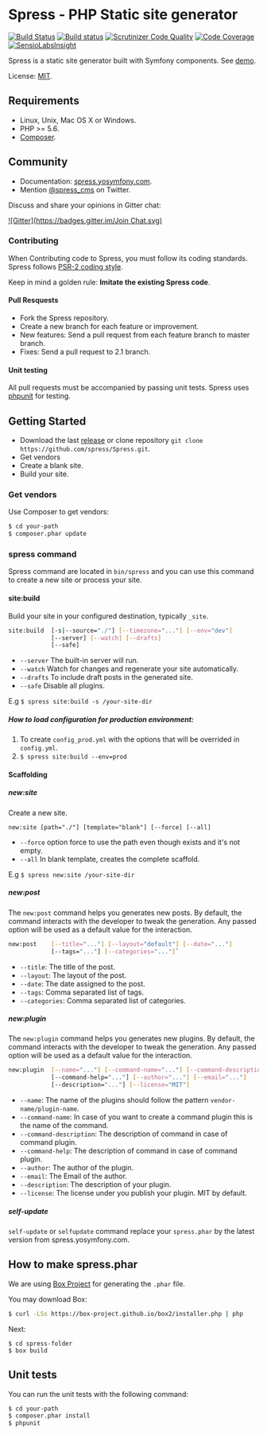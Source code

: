 Spress - PHP Static site generator
==============================
[![Build Status](https://travis-ci.org/spress/Spress.svg?branch=master)](https://travis-ci.org/spress/Spress)
[![Build status](https://ci.appveyor.com/api/projects/status/mjsjdgauj7ks3ogn/branch/master?svg=true)](https://ci.appveyor.com/project/yosymfony/spress/branch/master)
[![Scrutinizer Code Quality](https://scrutinizer-ci.com/g/spress/Spress/badges/quality-score.png?b=master)](https://scrutinizer-ci.com/g/spress/Spress/?branch=master)
[![Code Coverage](https://scrutinizer-ci.com/g/spress/Spress/badges/coverage.png?b=master)](https://scrutinizer-ci.com/g/spress/Spress/?branch=master)
[![SensioLabsInsight](https://insight.sensiolabs.com/projects/1ea79d8e-894d-4cf5-8f64-c941376b3f77/mini.png)](https://insight.sensiolabs.com/projects/1ea79d8e-894d-4cf5-8f64-c941376b3f77)

Spress is a static site generator built with Symfony components. See [demo](http://yosymfony.github.io/Spress-example/).

License: [MIT](https://github.com/spress/Spress/blob/master/LICENSE).

Requirements
------------

* Linux, Unix, Mac OS X or Windows.
* PHP >= 5.6.
* [Composer](http://getcomposer.org/).

Community
---------

* Documentation: [spress.yosymfony.com](http://spress.yosymfony.com/docs/).
* Mention [@spress_cms](https://twitter.com/spress_cms) on Twitter.

Discuss and share your opinions in Gitter chat:

[![Gitter](https://badges.gitter.im/Join Chat.svg)](https://gitter.im/spress/Spress?utm_source=badge&utm_medium=badge&utm_campaign=pr-badge)

### Contributing

When Contributing code to Spress, you must follow its coding standards. Spress follows
[PSR-2 coding style](http://www.php-fig.org/psr/psr-2/).

Keep in mind a golden rule: **Imitate the existing Spress code**.

#### Pull Resquests
* Fork the Spress repository.
* Create a new branch for each feature or improvement.
* New features: Send a pull request from each feature branch to master branch.
* Fixes: Send a pull request to 2.1 branch.

#### Unit testing

All pull requests must be accompanied by passing unit tests. Spress uses [phpunit](http://phpunit.de/) for testing.

Getting Started
---------------

* Download the last [release](https://github.com/spress/Spress/releases) or clone repository `git clone https://github.com/spress/Spress.git`.
* Get vendors
* Create a blank site.
* Build your site.

### Get vendors

Use Composer to get vendors:

```bash
$ cd your-path
$ composer.phar update
```

### spress command

Spress command are located in `bin/spress` and you can use this command to create a new site or process your
site.

#### site:build

Build your site in your configured destination, typically `_site`.

```bash
site:build 	[-s|--source="./"] [--timezone="..."] [--env="dev"]
			[--server] [--watch] [--drafts]
			[--safe]
```

* `--server` The built-in server will run.
* `--watch` Watch for changes and regenerate your site automatically.
* `--drafts` To include draft posts in the generated site.
* `--safe` Disable all plugins.

E.g `$ spress site:build -s /your-site-dir`

##### How to load configuration for production environment:

1. To create `config_prod.yml` with the options that will be overrided in `config.yml`.
2. `$ spress site:build --env=prod`

#### Scaffolding

##### new:site

Create a new site.

`new:site [path="./"] [template="blank"] [--force] [--all]`

* `--force` option force to use the path even though exists and it's not empty.
* `--all` In blank template, creates the complete scaffold.

E.g `$ spress new:site /your-site-dir`

##### new:post

The `new:post` command helps you generates new posts.
By default, the command interacts with the developer to tweak the generation.
Any passed option will be used as a default value for the interaction.

```bash
new:post 	[--title="..."] [--layout="default"] [--date="..."]
			[--tags="..."] [--categories="..."]`
```
* `--title`: The title of the post.
* `--layout`: The layout of the post.
* `--date`: The date assigned to the post.
* `--tags`: Comma separated list of tags.
* `--categories`: Comma separated list of categories.

##### new:plugin

The `new:plugin` command helps you generates new plugins.
By default, the command interacts with the developer to tweak the generation.
Any passed option will be used as a default value for the interaction.

```bash
new:plugin 	[--name="..."] [--command-name="..."] [--command-description="..."]
			[--command-help="..."] [--author="..."] [--email="..."]
			[--description="..."] [--license="MIT"]
```

* `--name`: The name of the plugins should follow the pattern `vendor-name/plugin-name`.
* `--command-name`: In case of you want to create a command plugin this is the name of the command.
* `--command-description`: The description of command in case of command plugin.
* `--command-help`: The description of command in case of command plugin.
* `--author`: The author of the plugin.
* `--email`: The Email of the author.
* `--description`: The description of your plugin.
* `--license`: The license under you publish your plugin. MIT by default.

##### self-update

`self-update` or `selfupdate` command replace your `spress.phar` by the
latest version from spress.yosymfony.com.

How to make spress.phar
-----------------------
We are using [Box Project](http://box-project.github.io/box2/) for generating the `.phar` file.

You may download Box:

```bash
$ curl -LSs https://box-project.github.io/box2/installer.php | php
```
Next:

```
$ cd spress-folder
$ box build
```

Unit tests
----------

You can run the unit tests with the following command:
```bash
$ cd your-path
$ composer.phar install
$ phpunit
```
